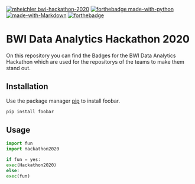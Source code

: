 [![mheichler bwi-hackathon-2020](https://abload.de/img/bwi_dataanalyticshackwgk3b.png)](https://www.bwi.de/) [![forthebadge made-with-python](http://ForTheBadge.com/images/badges/made-with-python.svg)](https://www.python.org/) [![made-with-Markdown](https://forthebadge.com/images/badges/made-with-markdown.svg)](http://commonmark.org) [![forthebadge](https://forthebadge.com/images/badges/60-percent-of-the-time-works-every-time.svg)](https://forthebadge.com)
# BWI Data Analytics Hackathon 2020

On this repository you can find the Badges for the BWI Data Analytics Hackathon which are used for the repositorys of the teams to make them stand out.

## Installation

Use the package manager [pip](https://pip.pypa.io/en/stable/) to install foobar.

```bash
pip install foobar
```

## Usage

```python
import fun
import Hackathon2020

if fun = yes:
exec(Hackathon2020)
else: 
exec(fun)
```
